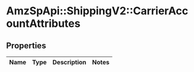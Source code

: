 # AmzSpApi::ShippingV2::CarrierAccountAttributes

## Properties
Name | Type | Description | Notes
------------ | ------------- | ------------- | -------------

